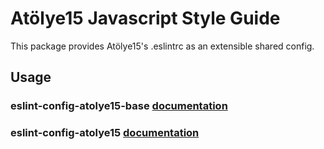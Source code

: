 # Atölye15 Javascript Style Guide

This package provides Atölye15's .eslintrc as an extensible shared config.

## Usage

### eslint-config-atolye15-base [documentation](https://github.com/atolye15/javascript/tree/master/packages/eslint-config-atolye15-base)

### eslint-config-atolye15 [documentation](https://github.com/atolye15/javascript/tree/master/packages/eslint-config-atolye15)
